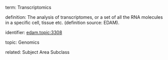 term: Transcriptomics

definition: The analysis of transcriptomes, or a set of all the RNA molecules in a specific cell, tissue etc. (definition source: EDAM).

identifier: [edam.topic:3308](https://identifiers.org/edam:topic_3308)

topic: Genomics

related: Subject Area Subclass